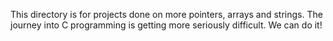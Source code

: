 This directory is for projects done on more pointers, arrays and strings.
The journey into C programming is getting more seriously difficult.
We can do it!
